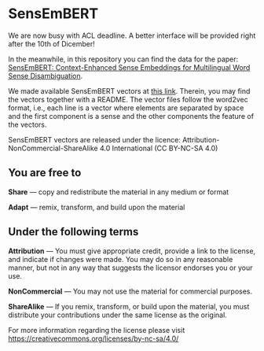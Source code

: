 # SensEmBERT

We are now busy with ACL deadline. A better interface will be 
provided right after the 10th of Dicember!

In the meanwhile, in this repository you can find the data for the paper: [SensEmBERT: Context-Enhanced Sense Embeddings for Multilingual Word Sense Disambiguation](https://pasinit.github.io/papers/scarlini_etal_aaai2020.pdf).

We made available SensEmBERT vectors at [this link](https://drive.google.com/drive/folders/1v-Fwa1m5QOlLNBmRAlL_YCoxV0J7bKXy?usp=sharing).
Therein, you may find the vectors together with a README. The vector files follow  the word2vec format, i.e., 
each line is a vector where elements are separated by space and the first component is a sense and the other components the feature of 
the vectors.

SensEmBERT vectors are released under the licence:
Attribution-NonCommercial-ShareAlike 4.0 International (CC BY-NC-SA 4.0)

## You are free to

**Share** — copy and redistribute the material in any medium or format

**Adapt** — remix, transform, and build upon the material

## Under the following terms

**Attribution** — You must give appropriate credit, provide a link to the license, and indicate if changes were made. You may do so in any reasonable manner, but not in any way that suggests the licensor endorses you or your use.

**NonCommercial** — You may not use the material for commercial purposes.

**ShareAlike** — If you remix, transform, or build upon the material, you must distribute your contributions under the same license as the original.

For more information regarding the license please visit https://creativecommons.org/licenses/by-nc-sa/4.0/
